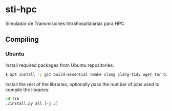 # sti-hpc

Simulador de Transmisiones Intrahospitalarias para HPC

## Compiling

### Ubuntu

Install required packages from Ubuntu repositories:

```sh
$ apt install -y git build-essential cmake clang clang-tidy wget tar bzip2 diffutils zlib1g-dev libgtest-dev
```

Install the rest of the libraries, optionally pass the number of jobs used to
compile the libraries:

```sh
cd lib
./install.py all [-j J]
```
